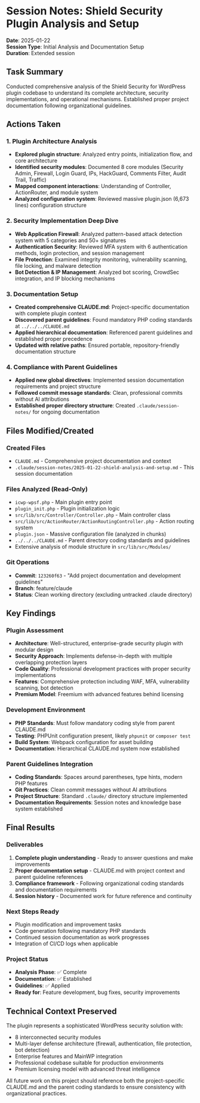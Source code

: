 # Session Notes: Shield Security Plugin Analysis and Setup

**Date**: 2025-01-22  
**Session Type**: Initial Analysis and Documentation Setup  
**Duration**: Extended session  

## Task Summary

Conducted comprehensive analysis of the Shield Security for WordPress plugin codebase to understand its complete architecture, security implementations, and operational mechanisms. Established proper project documentation following organizational guidelines.

## Actions Taken

### 1. Plugin Architecture Analysis
- **Explored plugin structure**: Analyzed entry points, initialization flow, and core architecture
- **Identified security modules**: Documented 8 core modules (Security Admin, Firewall, Login Guard, IPs, HackGuard, Comments Filter, Audit Trail, Traffic)
- **Mapped component interactions**: Understanding of Controller, ActionRouter, and module system
- **Analyzed configuration system**: Reviewed massive plugin.json (6,673 lines) configuration structure

### 2. Security Implementation Deep Dive
- **Web Application Firewall**: Analyzed pattern-based attack detection system with 5 categories and 50+ signatures
- **Authentication Security**: Reviewed MFA system with 6 authentication methods, login protection, and session management
- **File Protection**: Examined integrity monitoring, vulnerability scanning, file locking, and malware detection
- **Bot Detection & IP Management**: Analyzed bot scoring, CrowdSec integration, and IP blocking mechanisms

### 3. Documentation Setup
- **Created comprehensive CLAUDE.md**: Project-specific documentation with complete plugin context
- **Discovered parent guidelines**: Found mandatory PHP coding standards at `../../../CLAUDE.md`
- **Applied hierarchical documentation**: Referenced parent guidelines and established proper precedence
- **Updated with relative paths**: Ensured portable, repository-friendly documentation structure

### 4. Compliance with Parent Guidelines
- **Applied new global directives**: Implemented session documentation requirements and project structure
- **Followed commit message standards**: Clean, professional commits without AI attributions
- **Established proper directory structure**: Created `.claude/session-notes/` for ongoing documentation

## Files Modified/Created

### Created Files
- `CLAUDE.md` - Comprehensive project documentation and context
- `.claude/session-notes/2025-01-22-shield-analysis-and-setup.md` - This session documentation

### Files Analyzed (Read-Only)
- `icwp-wpsf.php` - Main plugin entry point
- `plugin_init.php` - Plugin initialization logic  
- `src/lib/src/Controller/Controller.php` - Main controller class
- `src/lib/src/ActionRouter/ActionRoutingController.php` - Action routing system
- `plugin.json` - Massive configuration file (analyzed in chunks)
- `../../../CLAUDE.md` - Parent directory coding standards and guidelines
- Extensive analysis of module structure in `src/lib/src/Modules/`

### Git Operations
- **Commit**: `123260f63` - "Add project documentation and development guidelines"
- **Branch**: feature/claude
- **Status**: Clean working directory (excluding untracked .claude directory)

## Key Findings

### Plugin Assessment
- **Architecture**: Well-structured, enterprise-grade security plugin with modular design
- **Security Approach**: Implements defense-in-depth with multiple overlapping protection layers
- **Code Quality**: Professional development practices with proper security implementations
- **Features**: Comprehensive protection including WAF, MFA, vulnerability scanning, bot detection
- **Premium Model**: Freemium with advanced features behind licensing

### Development Environment
- **PHP Standards**: Must follow mandatory coding style from parent CLAUDE.md
- **Testing**: PHPUnit configuration present, likely `phpunit` or `composer test`
- **Build System**: Webpack configuration for asset building
- **Documentation**: Hierarchical CLAUDE.md system now established

### Parent Guidelines Integration
- **Coding Standards**: Spaces around parentheses, type hints, modern PHP features
- **Git Practices**: Clean commit messages without AI attributions
- **Project Structure**: Standard `.claude/` directory structure implemented
- **Documentation Requirements**: Session notes and knowledge base system established

## Final Results

### Deliverables
1. **Complete plugin understanding** - Ready to answer questions and make improvements
2. **Proper documentation setup** - CLAUDE.md with project context and parent guideline references
3. **Compliance framework** - Following organizational coding standards and documentation requirements
4. **Session history** - Documented work for future reference and continuity

### Next Steps Ready
- Plugin modification and improvement tasks
- Code generation following mandatory PHP standards
- Continued session documentation as work progresses
- Integration of CI/CD logs when applicable

### Project Status
- **Analysis Phase**: ✅ Complete
- **Documentation**: ✅ Established  
- **Guidelines**: ✅ Applied
- **Ready for**: Feature development, bug fixes, security improvements

## Technical Context Preserved

The plugin represents a sophisticated WordPress security solution with:
- 8 interconnected security modules
- Multi-layer defense architecture (firewall, authentication, file protection, bot detection)
- Enterprise features and MainWP integration
- Professional codebase suitable for production environments
- Premium licensing model with advanced threat intelligence

All future work on this project should reference both the project-specific CLAUDE.md and the parent coding standards to ensure consistency with organizational practices.